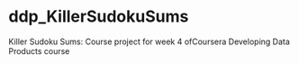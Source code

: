 # ddp_KillerSudokuSums
Killer Sudoku Sums: Course project for week 4 ofCoursera Developing Data Products course
